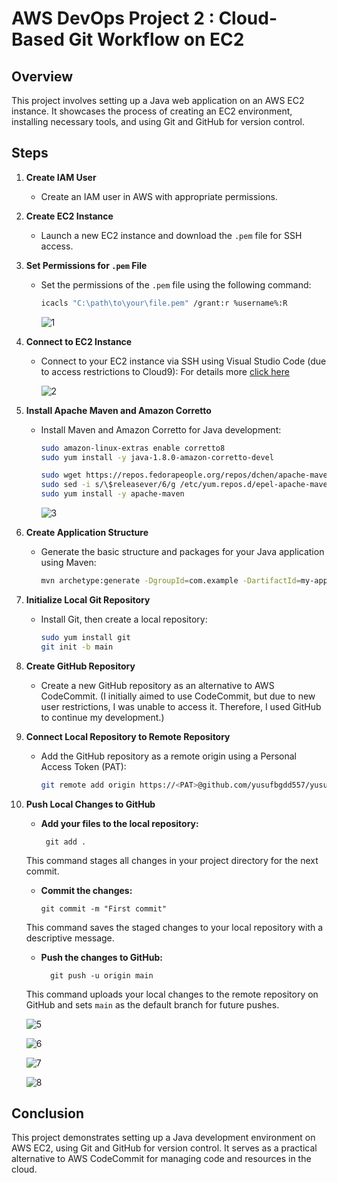 
# AWS DevOps Project 2 : Cloud-Based Git Workflow on EC2

## Overview

This project involves setting up a Java web application on an AWS EC2 instance. It showcases the process of creating an EC2 environment, installing necessary tools, and using Git and GitHub for version control.

## Steps

1. **Create IAM User**
   - Create an IAM user in AWS with appropriate permissions.

2. **Create EC2 Instance**
   - Launch a new EC2 instance and download the `.pem` file for SSH access.

3. **Set Permissions for `.pem` File**
   - Set the permissions of the `.pem` file using the following command:
   
     ```bash
     icacls "C:\path\to\your\file.pem" /grant:r %username%:R
     ```
      ![1](https://github.com/user-attachments/assets/ecce2cf2-844b-4001-bee2-9d037cd0ea9e)


4. **Connect to EC2 Instance**
   - Connect to your EC2 instance via SSH using Visual Studio Code (due to access restrictions to Cloud9): For details more   [click here](https://github.com/yusufbgdd557/AWS-DevOps-Project-2/blob/master/EC2-SSH.md)

      ![2](https://github.com/user-attachments/assets/b2adebd3-7d83-47b9-b94f-8c81d48a90c0)

   
5. **Install Apache Maven and Amazon Corretto**
   - Install Maven and Amazon Corretto for Java development:
     ```bash
     sudo amazon-linux-extras enable corretto8
     sudo yum install -y java-1.8.0-amazon-corretto-devel
     ```
     
     ```bash
     sudo wget https://repos.fedorapeople.org/repos/dchen/apache-maven/epel-apache-maven.repo -O /etc/yum.repos.d/epel-apache-maven.repo
     sudo sed -i s/\$releasever/6/g /etc/yum.repos.d/epel-apache-maven.repo
     sudo yum install -y apache-maven
     ```

      ![3](https://github.com/user-attachments/assets/f4875817-b35b-4fb9-b137-232e8a6d8c58)

      
6. **Create Application Structure**
   - Generate the basic structure and packages for your Java application using Maven:
   
     ```bash
     mvn archetype:generate -DgroupId=com.example -DartifactId=my-app -DarchetypeArtifactId=maven-archetype-quickstart -DinteractiveMode=false
     ```

7. **Initialize Local Git Repository**
   - Install Git, then create a local repository:
   
     ```bash
     sudo yum install git
     git init -b main
     ```

8. **Create GitHub Repository**
   - Create a new GitHub repository as an alternative to AWS CodeCommit. (I initially aimed to use CodeCommit, but due to new user restrictions, I was unable to access it. Therefore, I used GitHub to continue my development.)

9. **Connect Local Repository to Remote Repository**
   - Add the GitHub repository as a remote origin using a Personal Access Token (PAT):
   
     ```bash
     git remote add origin https://<PAT>@github.com/yusufbgdd557/yusufbgdd557-AWS-DevOps-CodeCommit-Project.git
     ```

 10. **Push Local Changes to GitHub**

      - **Add your files to the local repository:**
        ```shell
         git add .
        ```
     This command stages all changes in your project directory for the next commit.
   
      - **Commit the changes:**
         ```shell
         git commit -m "First commit"
         ```
     This command saves the staged changes to your local repository with a descriptive message.

      - **Push the changes to GitHub:**
        ```shell
          git push -u origin main
        ```
     This command uploads your local changes to the remote repository on GitHub and sets `main` as the default branch for future pushes.

        ![5](https://github.com/user-attachments/assets/445b0bd0-c5dd-4fea-b7c7-0630839c1e2f)

        ![6](https://github.com/user-attachments/assets/057fa088-6714-4a9a-9103-a4f983e17250)

        ![7](https://github.com/user-attachments/assets/0c4fffb8-bad3-4384-9a52-bd88d17a6123)
   
        ![8](https://github.com/user-attachments/assets/3f852c74-3130-4327-82d7-60c7a3e6552f)

## Conclusion

This project demonstrates setting up a Java development environment on AWS EC2, using Git and GitHub for version control. It serves as a practical alternative to AWS CodeCommit for managing code and resources in the cloud.

















